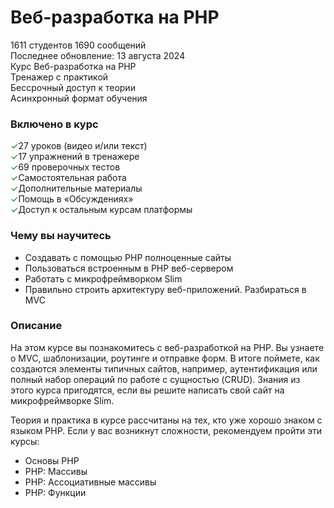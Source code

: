 # Веб-разработка на PHP  
1611 студентов 1690 сообщений  
Последнее обновление: 13 августа 2024  
Курс Веб-разработка на PHP  
Тренажер с практикой  
Бессрочный доступ к теории  
Асинхронный формат обучения    
  
### Включено в курс  
<span style="color: green;">&#10003;</span>27 уроков (видео и/или текст)  
<span style="color: green;">&#10003;</span>17 упражнений в тренажере  
<span style="color: green;">&#10003;</span>69 проверочных тестов  
<span style="color: green;">&#10003;</span>Самостоятельная работа  
<span style="color: green;">&#10003;</span>Дополнительные материалы  
<span style="color: green;">&#10003;</span>Помощь в «Обсуждениях»  
<span style="color: green;">&#10003;</span>Доступ к остальным курсам платформы 
  
### Чему вы научитесь  
* Создавать с помощью PHP полноценные сайты  
*  Пользоваться встроенным в PHP веб-сервером  
*  Работать с микрофреймворком Slim  
*  Правильно строить архитектуру веб-приложений. Разбираться в MVC  
  
### Описание  
На этом курсе вы познакомитесь с веб-разработкой на PHP. Вы узнаете о MVC, шаблонизации, роутинге и отправке форм. В итоге поймете, как создаются элементы типичных сайтов, например, аутентификация или полный набор операций по работе с сущностью (CRUD). Знания из этого курса пригодятся, если вы решите написать свой сайт на микрофреймворке Slim.
  
Теория и практика в курсе рассчитаны на тех, кто уже хорошо знаком с языком PHP. Если у вас возникнут сложности, рекомендуем пройти эти курсы: 

*  Основы PHP
* PHP: Массивы
* PHP: Ассоциативные массивы 
* PHP: Функции
